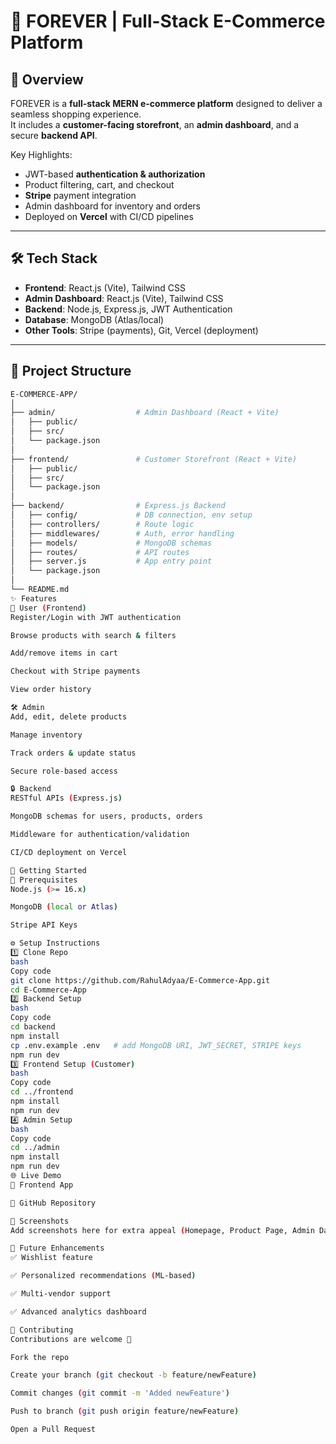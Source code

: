 # 🛒 FOREVER | Full-Stack E-Commerce Platform

## 📌 Overview
FOREVER is a **full-stack MERN e-commerce platform** designed to deliver a seamless shopping experience.  
It includes a **customer-facing storefront**, an **admin dashboard**, and a secure **backend API**.  

Key Highlights:
- JWT-based **authentication & authorization**
- Product filtering, cart, and checkout
- **Stripe** payment integration
- Admin dashboard for inventory and orders
- Deployed on **Vercel** with CI/CD pipelines

---

## 🛠️ Tech Stack
- **Frontend**: React.js (Vite), Tailwind CSS  
- **Admin Dashboard**: React.js (Vite), Tailwind CSS  
- **Backend**: Node.js, Express.js, JWT Authentication  
- **Database**: MongoDB (Atlas/local)  
- **Other Tools**: Stripe (payments), Git, Vercel (deployment)  

---

## 📂 Project Structure
```bash
E-COMMERCE-APP/
│
├── admin/                  # Admin Dashboard (React + Vite)
│   ├── public/
│   ├── src/
│   └── package.json
│
├── frontend/               # Customer Storefront (React + Vite)
│   ├── public/
│   ├── src/
│   └── package.json
│
├── backend/                # Express.js Backend
│   ├── config/             # DB connection, env setup
│   ├── controllers/        # Route logic
│   ├── middlewares/        # Auth, error handling
│   ├── models/             # MongoDB schemas
│   ├── routes/             # API routes
│   ├── server.js           # App entry point
│   └── package.json
│
└── README.md
✨ Features
👤 User (Frontend)
Register/Login with JWT authentication

Browse products with search & filters

Add/remove items in cart

Checkout with Stripe payments

View order history

🛠️ Admin
Add, edit, delete products

Manage inventory

Track orders & update status

Secure role-based access

🔒 Backend
RESTful APIs (Express.js)

MongoDB schemas for users, products, orders

Middleware for authentication/validation

CI/CD deployment on Vercel

🚀 Getting Started
🔑 Prerequisites
Node.js (>= 16.x)

MongoDB (local or Atlas)

Stripe API Keys

⚙️ Setup Instructions
1️⃣ Clone Repo
bash
Copy code
git clone https://github.com/RahulAdyaa/E-Commerce-App.git
cd E-Commerce-App
2️⃣ Backend Setup
bash
Copy code
cd backend
npm install
cp .env.example .env   # add MongoDB URI, JWT_SECRET, STRIPE keys
npm run dev
3️⃣ Frontend Setup (Customer)
bash
Copy code
cd ../frontend
npm install
npm run dev
4️⃣ Admin Setup
bash
Copy code
cd ../admin
npm install
npm run dev
🌐 Live Demo
🔗 Frontend App

🔗 GitHub Repository

📸 Screenshots
Add screenshots here for extra appeal (Homepage, Product Page, Admin Dashboard).

🔮 Future Enhancements
✅ Wishlist feature

✅ Personalized recommendations (ML-based)

✅ Multi-vendor support

✅ Advanced analytics dashboard

🤝 Contributing
Contributions are welcome 🚀

Fork the repo

Create your branch (git checkout -b feature/newFeature)

Commit changes (git commit -m 'Added newFeature')

Push to branch (git push origin feature/newFeature)

Open a Pull Request

